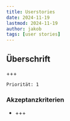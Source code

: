 ```yaml
---
title: Userstories
date: 2024-11-19
lastmod: 2024-11-19
author: jakob
tags: [user stories]
---
```



## Überschrift

<span style="color: rgba(var(--color-primary-300))">

+++

</span>

`Priorität: 1`

### Akzeptanzkriterien

- +++





